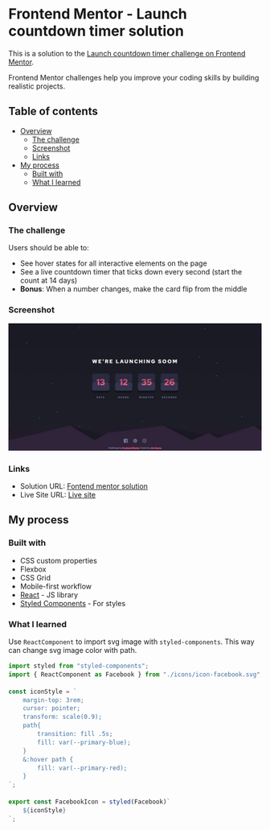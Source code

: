 # Frontend Mentor - Launch countdown timer solution

This is a solution to the [Launch countdown timer challenge on Frontend Mentor](https://www.frontendmentor.io/challenges/launch-countdown-timer-N0XkGfyz-).

Frontend Mentor challenges help you improve your coding skills by building realistic projects.

## Table of contents

-   [Overview](#overview)
    -   [The challenge](#the-challenge)
    -   [Screenshot](#screenshot)
    -   [Links](#links)
-   [My process](#my-process)
    -   [Built with](#built-with)
    -   [What I learned](#what-i-learned)

## Overview

### The challenge

Users should be able to:

-   See hover states for all interactive elements on the page
-   See a live countdown timer that ticks down every second (start the count at 14 days)
-   **Bonus**: When a number changes, make the card flip from the middle

### Screenshot

![](./public/screenshot/desktop.jpeg)

### Links

-   Solution URL: [Fontend mentor solution](https://www.frontendmentor.io/solutions/use-react-with-styledcomponents-VQXL1Qptiy)
-   Live Site URL: [Live site](https://jim-launch-countdown-timer.netlify.app/)

## My process

### Built with

-   CSS custom properties
-   Flexbox
-   CSS Grid
-   Mobile-first workflow
-   [React](https://reactjs.org/) - JS library
-   [Styled Components](https://styled-components.com/) - For styles

### What I learned

Use `ReactComponent` to import svg image with `styled-components`.
This way can change svg image color with path.

```js
import styled from "styled-components";
import { ReactComponent as Facebook } from "./icons/icon-facebook.svg";

const iconStyle = `
    margin-top: 3rem;
    cursor: pointer;
    transform: scale(0.9);
    path{
        transition: fill .5s;
        fill: var(--primary-blue);
    }
    &:hover path {
        fill: var(--primary-red);
    }   
`;

export const FacebookIcon = styled(Facebook)`
    ${iconStyle}
`;
```
